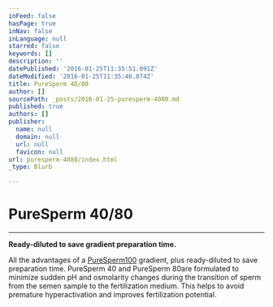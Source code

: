 ```yaml
---
inFeed: false
hasPage: true
inNav: false
inLanguage: null
starred: false
keywords: []
description: ''
datePublished: '2016-01-25T11:35:51.091Z'
dateModified: '2016-01-25T11:35:46.874Z'
title: PureSperm 40/80
author: []
sourcePath: _posts/2016-01-25-puresperm-4080.md
published: true
authors: []
publisher:
  name: null
  domain: null
  url: null
  favicon: null
url: puresperm-4080/index.html
_type: Blurb

---
```

# PureSperm 40/80

****

**Ready-diluted to save gradient preparation time.**

All the advantages of a [PureSperm][0][100][1] gradient, plus ready-diluted to save preparation time. PureSperm 40 and PureSperm 80are formulated to minimize sudden pH and osmolarity changes during the transition of sperm from the semen sample to the fertilization medium. This helps to avoid premature hyperactivation and improves fertilization potential.

[0]: null
[1]: http://nidacon.com/products/puresperm-100/ "PureSperm 100 Information Page"